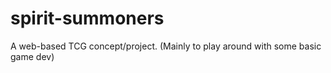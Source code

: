 # spirit-summoners
A web-based TCG concept/project. (Mainly to play around with some basic game dev)
